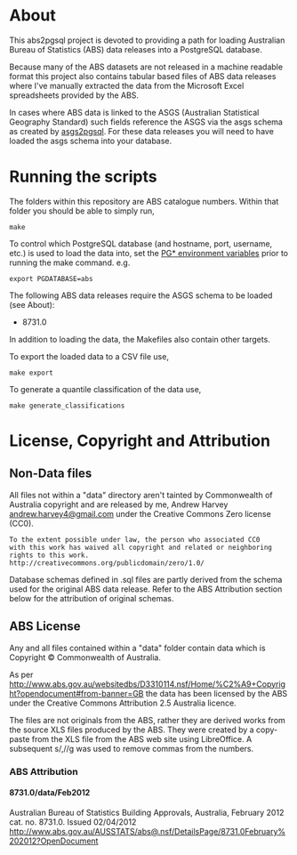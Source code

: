 # About
This abs2pgsql project is devoted to providing a path for loading Australian
Bureau of Statistics (ABS) data releases into a PostgreSQL database.

Because many of the ABS datasets are not released in a machine readable format
this project also contains tabular based files of ABS data releases where I've
manually extracted the data from the Microsoft Excel spreadsheets provided by
the ABS.

In cases where ABS data is linked to the ASGS (Australian Statistical Geography
Standard) such fields reference the ASGS via the asgs schema as created by
[asgs2pgsql](https://github.com/andrewharvey/asgs2pgsql). For these data
releases you will need to have loaded the asgs schema into your database.

# Running the scripts

The folders within this repository are ABS catalogue numbers. Within that folder
you should be able to simply run,

    make

To control which PostgreSQL database (and hostname, port, username, etc.) is
used to load the data into, set the [PG* environment variables](http://www.postgresql.org/docs/current/static/libpq-envars.html)
prior to running the make command. e.g.

    export PGDATABASE=abs

The following ABS data releases require the ASGS schema to be loaded (see About):

* 8731.0

In addition to loading the data, the Makefiles also contain other targets.

To export the loaded data to a CSV file use,

    make export

To generate a quantile classification of the data use,

    make generate_classifications

# License, Copyright and Attribution
## Non-Data files
All files not within a "data" directory aren't tainted by Commonwealth of
Australia copyright and are released by me, Andrew Harvey <andrew.harvey4@gmail.com>
under the Creative Commons Zero license (CC0).

    To the extent possible under law, the person who associated CC0
    with this work has waived all copyright and related or neighboring
    rights to this work.
    http://creativecommons.org/publicdomain/zero/1.0/

Database schemas defined in .sql files are partly derived from the schema used
for the original ABS data release. Refer to the ABS Attribution section below
for the attribution of original schemas.

## ABS License
Any and all files contained within a "data" folder contain data which is
Copyright © Commonwealth of Australia.

As per http://www.abs.gov.au/websitedbs/D3310114.nsf/Home/%C2%A9+Copyright?opendocument#from-banner=GB the data has been licensed by the ABS under the Creative Commons Attribution 2.5 Australia licence.

The files are not originals from the ABS, rather they are derived works from the
source XLS files produced by the ABS. They were created by a copy-paste from the
XLS file from the ABS web site using LibreOffice. A subsequent s/,//g was used
to remove commas from the numbers.

### ABS Attribution
#### 8731.0/data/Feb2012
Australian Bureau of Statistics
Building Approvals, Australia, February 2012
cat. no. 8731.0.
Issued 02/04/2012
http://www.abs.gov.au/AUSSTATS/abs@.nsf/DetailsPage/8731.0February%202012?OpenDocument
